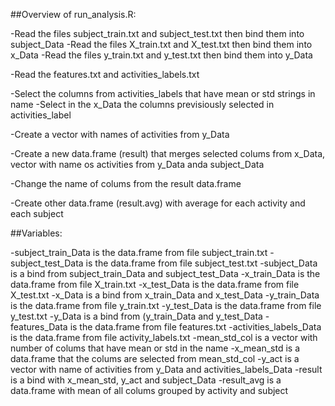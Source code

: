 ##Overview of run_analysis.R:

-Read the files subject_train.txt and subject_test.txt then bind them into subject_Data
-Read the files X_train.txt and X_test.txt then bind them into x_Data
-Read the files y_train.txt and y_test.txt then bind them into y_Data

-Read the features.txt and activities_labels.txt

-Select the columns from activities_labels that have mean or std strings in name
-Select in the x_Data the columns previsiously selected in activities_label

-Create a vector with names of activities from y_Data

-Create a new data.frame (result) that merges selected colums from x_Data, vector with name os activities from y_Data anda subject_Data

-Change the name of colums from the result data.frame

-Create other data.frame (result.avg) with average for each activity and each subject

##Variables:

-subject_train_Data is the data.frame from file subject_train.txt
-subject_test_Data is the data.frame from file subject_test.txt
-subject_Data is a bind from subject_train_Data and subject_test_Data
-x_train_Data is the data.frame from file X_train.txt
-x_test_Data is the data.frame from file X_test.txt
-x_Data is a bind from x_train_Data and x_test_Data
-y_train_Data is the data.frame from file y_train.txt
-y_test_Data is the data.frame from file y_test.txt
-y_Data is a bind from (y_train_Data and y_test_Data
-features_Data is the data.frame from file features.txt
-activities_labels_Data is the data.frame from file activity_labels.txt
-mean_std_col is a vector with number of colums that have mean or std in the name
-x_mean_std is a data.frame that the colums are selected from mean_std_col
-y_act is a vector with name of activities from y_Data and activities_labels_Data
-result is a bind with x_mean_std, y_act and subject_Data
-result_avg is a data.frame with mean of all colums grouped by activity and subject
